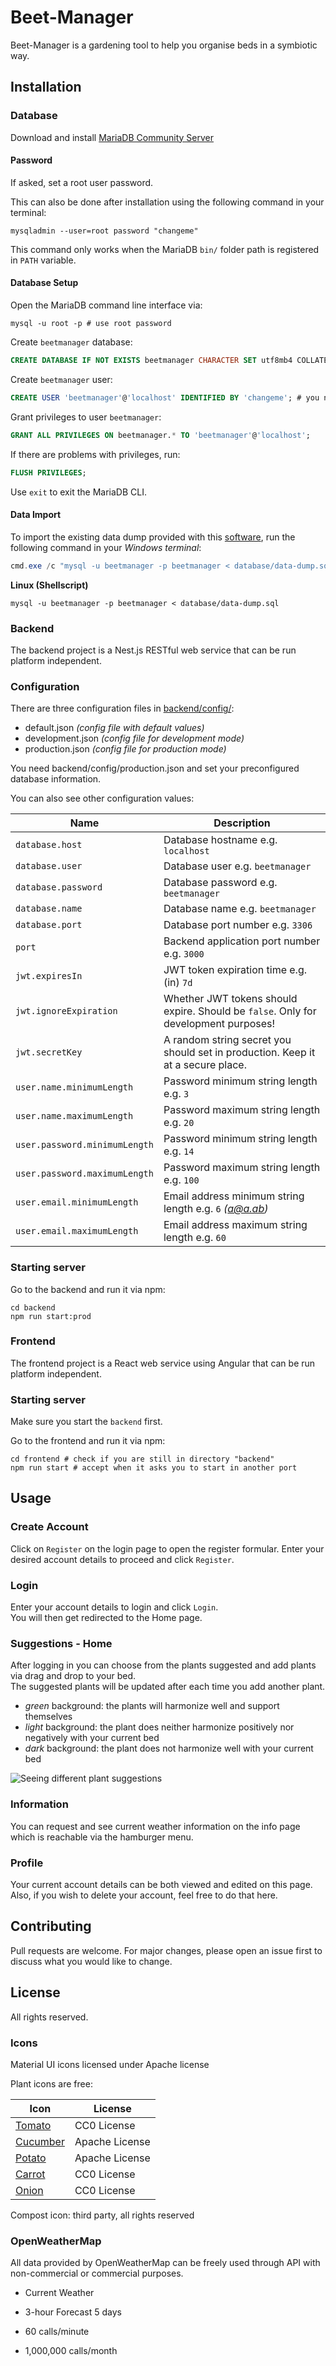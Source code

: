 # Beet-Manager

Beet-Manager is a gardening tool to help you organise beds in a symbiotic way.

## Installation

### Database

Download and install [MariaDB Community Server](https://mariadb.com/downloads/)

#### Password

If asked, set a root user password.

This can also be done after installation using the following command in your terminal:

```shell
mysqladmin --user=root password "changeme"
```

This command only works when the MariaDB `bin/` folder path is registered in `PATH` variable.

#### Database Setup

Open the MariaDB command line interface via:

```shell
mysql -u root -p # use root password
```

Create `beetmanager` database:

```sql
CREATE DATABASE IF NOT EXISTS beetmanager CHARACTER SET utf8mb4 COLLATE utf8mb4_unicode_ci;
```

Create `beetmanager` user:

```sql
CREATE USER 'beetmanager'@'localhost' IDENTIFIED BY 'changeme'; # you need set the same password to config/*.json
```

Grant privileges to user `beetmanager`:

```sql
GRANT ALL PRIVILEGES ON beetmanager.* TO 'beetmanager'@'localhost';
```

If there are problems with privileges, run:

```sql
FLUSH PRIVILEGES;
```

Use `exit` to exit the MariaDB CLI.

#### Data Import

To import the existing data dump provided with this [software](database/data-dump.sql), run the following command in
your _Windows terminal_:

```powershell
cmd.exe /c "mysql -u beetmanager -p beetmanager < database/data-dump.sql"
```

**Linux (Shellscript)**

```shell
mysql -u beetmanager -p beetmanager < database/data-dump.sql
```

### Backend

The backend project is a Nest.js RESTful web service that can be run platform independent.

### Configuration

There are three configuration files in [backend/config/](backend/config/):

- default.json _(config file with default values)_
- development.json _(config file for development mode)_
- production.json _(config file for production mode)_

You need backend/config/production.json and set your preconfigured database information.

You can also see other configuration values:

| Name                          | Description                                                                         |
|-------------------------------|-------------------------------------------------------------------------------------|
| `database.host`               | Database hostname e.g. `localhost`                                                  |
| `database.user`               | Database user e.g. `beetmanager`                                                    |
| `database.password`           | Database password e.g. `beetmanager`                                                |
| `database.name`               | Database name e.g. `beetmanager`                                                    |
| `database.port`               | Database port number e.g. `3306`                                                    |
| `port`                        | Backend application port number e.g. `3000`                                         |
| `jwt.expiresIn`               | JWT token expiration time e.g. (in) `7d`                                            |
| `jwt.ignoreExpiration`        | Whether JWT tokens should expire. Should be `false`. Only for development purposes! |
| `jwt.secretKey`               | A random string secret you should set in production. Keep it at a secure place.     |
| `user.name.minimumLength`     | Password minimum string length e.g. `3`                                             |
| `user.name.maximumLength`     | Password maximum string length e.g. `20`                                            |
| `user.password.minimumLength` | Password minimum string length e.g. `14`                                            |
| `user.password.maximumLength` | Password maximum string length e.g. `100`                                           |
| `user.email.minimumLength`    | Email address minimum string length e.g. `6` _(a@a.ab)_                             |
| `user.email.maximumLength`    | Email address maximum string length e.g. `60`                                       |

### Starting server

Go to the backend and run it via npm:

```shell
cd backend
npm run start:prod
```

### Frontend

The frontend project is a React web service using Angular that can be run platform independent.

### Starting server

Make sure you start the `backend` first.

Go to the frontend and run it via npm:

```shell
cd frontend # check if you are still in directory "backend"
npm run start # accept when it asks you to start in another port
```

## Usage

### Create Account 

Click on `Register` on the login page to open the register formular. 
Enter your desired account details to proceed and click `Register`.  

### Login

Enter your account details to login and click `Login`.  
You will then get redirected to the Home page.

### Suggestions - Home

After logging in you can choose from the plants suggested and add plants via drag and drop to your bed.  
The suggested plants will be updated after each time you add another plant.  

- _green_ background: the plants will harmonize well and support themselves
- _light_ background: the plant does neither harmonize positively nor negatively with your current bed
- _dark_ background: the plant does not harmonize well with your current bed

![Seeing different plant suggestions](img/screenshot.png)

### Information

You can request and see current weather information on the info page which is reachable via the hamburger menu.

### Profile

Your current account details can be both viewed and edited on this page.  
Also, if you wish to delete your account, feel free to do that here.  

## Contributing

Pull requests are welcome. For major changes, please open an issue first to discuss what you would like to change.

## License

All rights reserved.

### Icons

Material UI icons licensed under Apache license  

Plant icons are free:

| Icon                                                    | License        |
|---------------------------------------------------------|----------------|
| [Tomato](https://www.svgrepo.com/svg/7878/tomato)       | CC0 License    |
| [Cucumber](https://www.svgrepo.com/svg/396244/cucumber) | Apache License |
| [Potato](https://www.svgrepo.com/svg/398113/potato)     | Apache License |
| [Carrot](https://www.svgrepo.com/svg/5153/carrot)       | CC0 License    |
| [Onion](https://www.svgrepo.com/svg/130759/onion)       | CC0 License    |

Compost icon: third party, all rights reserved

### OpenWeatherMap

All data provided by OpenWeatherMap can be freely used through API with non-commercial or commercial purposes.

- Current Weather

- 3-hour Forecast 5 days

- 60 calls/minute
- 1,000,000 calls/month
